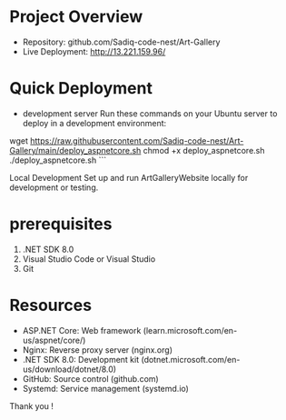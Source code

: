 # Project Overview
- Repository: github.com/Sadiq-code-nest/Art-Gallery
- Live Deployment: http://13.221.159.96/

# Quick Deployment
- development server
Run these commands on your Ubuntu server to deploy in a development environment:

wget https://raw.githubusercontent.com/Sadiq-code-nest/Art-Gallery/main/deploy_aspnetcore.sh
chmod +x deploy_aspnetcore.sh
./deploy_aspnetcore.sh ```

Local Development
Set up and run ArtGalleryWebsite locally for development or testing.
# prerequisites
1. .NET SDK 8.0
2. Visual Studio Code or Visual Studio
3. Git


# Resources
- ASP.NET Core: Web framework (learn.microsoft.com/en-us/aspnet/core/)
- Nginx: Reverse proxy server (nginx.org)
- .NET SDK 8.0: Development kit (dotnet.microsoft.com/en-us/download/dotnet/8.0)
- GitHub: Source control (github.com)
- Systemd: Service management (systemd.io)


Thank you !